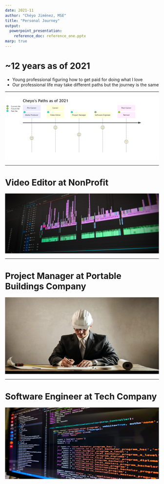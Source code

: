 ```yaml
---
date: 2021-11
author: "Chéyo Jiménez, MSE"
title: "Personal Journey"
output:
  powerpoint_presentation:
    reference_doc: reference_one.pptx
marp: true
---
```


# ~12 years as of 2021

* Young professional figuring how to get paid for doing what I love
* Our professional life may take different paths but the journey is the same

---



![](../media/journey_cheyo.png)

<!---::: notes

Not included here are college jobs that would not qualify. For example, working at as a package loader motivated me to not want to do that as a career. The same goes for summer helping family with home construction projects.

:::--->
---

# Video Editor at NonProfit
![](../media/third_party\editing-g66024be12_1920.png)

<!---::: notes
* Motivation: Helping people in need and getting other people to help. Different than most traditional non profits.
* Ability: Creating digital artifacts to get more people involved in helping people.
* Learnings: How to work hard (Ability). Aligned to the mission (Motivation). Leadership and confidence (Motivation)
:::--->

---

# Project Manager at Portable Buildings Company

![](../media/third_party\pexels-andrea-piacquadio-3771045.png)

<!---::: notes
* Motivation: I was creating less and less digital content that I thought it might be better for me to switch career where they may be better pay.
* Ability: Work hard. Leadership and confidence. Support sales people to sell more structures.
* Learnings: International Travel is overrated. A company (where you work) should not be part of your identity. Money as a primary motivation did not work for me.
:::--->
---



# Software Engineer at Tech Company
![](../media/third_party\radowan-nakif-rehan-cYyqhdbJ9TI-unsplash.png)

<!---::: notes
* Motivation: I love to code.
* Ability: Create clarity from ambiguity. All previous abilities. 
* Learnings: More money doesn't remove career angst. 
Constant Mastery > arriving. Enjoy the journey > getting to a destination.
:::--->



